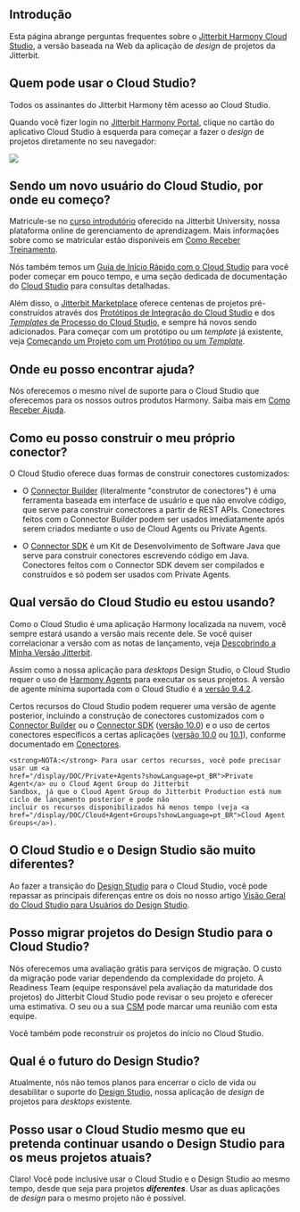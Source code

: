 [//]: # (Perguntas Frequentes sobre o Cloud Studio)
[//]: # (This is a translation of Version 9, published on September 27, 2021.)

## Introdução

Esta página abrange perguntas frequentes sobre o [Jitterbit Harmony Cloud
Studio](/display/CS/Cloud+Studio?showLanguage=pt_BR), a versão baseada na Web da aplicação de *design* de projetos
da Jitterbit.


## Quem pode usar o Cloud Studio?

Todos os assinantes do Jitterbit Harmony têm acesso ao Cloud Studio.

Quando você fizer login no [Jitterbit Harmony Portal](/display/DOC/Jitterbit+Harmony+Portal?showLanguage=pt_BR),
clique no cartão do aplicativo Cloud Studio à esquerda para começar a fazer o *design* de projetos diretamente no
seu navegador:

![](https://docs-source.jitterbit.com/hp/landing/cards_cloud-studio_with-header.png)


## Sendo um novo usuário do Cloud Studio, por onde eu começo?

Matricule-se no [curso introdutório](/display/DOC/Getting+Training?showLanguage=pt_BR#GettingTraining-cloud-studio)
oferecido na Jitterbit University, nossa plataforma online de gerenciamento de aprendizagem. Mais informações sobre
como se matricular estão disponíveis em [Como Receber
Treinamento](/display/DOC/Getting+Training?showLanguage=pt_BR).

Nós também temos um [Guia de Início Rápido com o Cloud
Studio](/display/CS/Cloud+Studio+Quick+Start+Guide?showLanguage=pt_BR) para você poder começar em pouco tempo, e uma
seção dedicada de documentação do [Cloud Studio](/display/CS/Cloud+Studio?showLanguage=pt_BR) para consultas
detalhadas.

Além disso, o [Jitterbit Marketplace](/display/DOC/Marketplace?showLanguage=pt_BR) oferece centenas de projetos
pré-construídos através dos [Protótipos de Integração do Cloud
Studio](/display/CS/Cloud+Studio+Integration+Recipes?showLanguage=pt_BR) e dos [*Templates* de Processo do Cloud
Studio](/display/CS/Cloud+Studio+Process+Templates?showLanguage=pt_BR), e sempre há novos sendo adicionados. Para
começar com um protótipo ou um *template* já existente, veja [Começando um Projeto com um Protótipo ou um
*Template*](/display/DOC/Starting+a+Recipe+or+Template+Project?showLanguage=pt_BR).


## Onde eu posso encontrar ajuda?

Nós oferecemos o mesmo nível de suporte para o Cloud Studio que oferecemos para os nossos outros produtos Harmony.
Saiba mais em [Como Receber Ajuda](/display/DOC/Getting+Support?showLanguage=pt_BR).


## Como eu posso construir o meu próprio conector?

O Cloud Studio oferece duas formas de construir conectores customizados:

-   O [Connector Builder](/display/CS/Connector+Builder?showLanguage=pt_BR) (literalmente "construtor de
    conectores") é uma ferramenta baseada em interface de usuário e que não envolve código, que serve para construir
    conectores a partir de REST APIs. Conectores feitos com o Connector Builder podem ser usados imediatamente após
    serem criados mediante o uso de Cloud Agents ou Private Agents.

-   O [Connector SDK](https://developer.jitterbit.com/pt/connector-sdk/) é um Kit de Desenvolvimento de Software
    Java que serve para construir conectores escrevendo código em Java. Conectores feitos com o Connector SDK devem
    ser compilados e construídos e só podem ser usados com Private Agents.


## Qual versão do Cloud Studio eu estou usando?

Como o Cloud Studio é uma aplicação Harmony localizada na nuvem, você sempre estará usando a versão mais recente
dele. Se você quiser correlacionar a versão com as notas de lançamento, veja [Descobrindo a Minha Versão
Jitterbit](/display/DOC/Finding+My+Jitterbit+Version?showLanguage=pt_BR).

Assim como a nossa aplicação para *desktops* Design Studio, o Cloud Studio requer o uso de [Harmony
Agents](/display/DOC/Agent?showLanguage=pt_BR) para executar os seus projetos. A versão de agente mínima suportada
com o Cloud Studio é a [versão 9.4.2](/display/DOC/9.4?showLanguage=pt_BR).

Certos recursos do Cloud Studio podem requerer uma versão de agente posterior, incluindo a construção de conectores
customizados com o [Connector Builder](/display/CS/Connector+Builder?showLanguage=pt_BR) ou o [Connector
SDK](https://developer.jitterbit.com/pt/connector-sdk/) ([versão 10.0](/display/DOC/10.0?showLanguage=pt_BR)) e o
uso de certos conectores específicos a certas aplicações ([versão 10.0](/display/DOC/10.0?showLanguage=pt_BR) ou
[10.1](/display/DOC/10.1?showLanguage=pt_BR)), conforme documentado em
[Conectores](/display/CS/Connectors?showLanguage=pt_BR).

<div class="confluence-information-macro confluence-information-macro-information conf-macro output-block" data-hasbody="true" data-macro-name="info">
  <span class="aui-icon aui-icon-small aui-iconfont-info confluence-information-macro-icon"> </span>
  <div class="confluence-information-macro-body">

    <strong>NOTA:</strong> Para usar certos recursos, você pode precisar usar um <a
    href="/display/DOC/Private+Agents?showLanguage=pt_BR">Private Agent</a> ou o Cloud Agent Group do Jitterbit
    Sandbox, já que o Cloud Agent Group do Jitterbit Production está num ciclo de lançamento posterior e pode não
    incluir os recursos disponibilizados há menos tempo (veja <a
    href="/display/DOC/Cloud+Agent+Groups?showLanguage=pt_BR">Cloud Agent Groups</a>).

  </div>
</div>


## O Cloud Studio e o Design Studio são muito diferentes?

Ao fazer a transição do [Design Studio](/display/DOC/Design+Studio?showLanguage=pt_BR) para o Cloud Studio, você
pode repassar as principais diferenças entre os dois no nosso artigo [Visão Geral do Cloud Studio para Usuários do
Design Studio](/display/CS/Cloud+Studio+Overview+for+Design+Studio+Users?showLanguage=pt_BR).


## Posso migrar projetos do Design Studio para o Cloud Studio?

Nós oferecemos uma avaliação grátis para serviços de migração. O custo da migração pode variar dependendo da
complexidade do projeto. A Readiness Team (equipe responsável pela avaliação da maturidade dos projetos) do
Jitterbit Cloud Studio pode revisar o seu projeto e oferecer uma estimativa. O seu ou a sua
[CSM](mailto:success@jitterbit.com) pode marcar uma reunião com esta equipe.

Você também pode reconstruir os projetos do início no Cloud Studio.


## Qual é o futuro do Design Studio?

Atualmente, nós não temos planos para encerrar o ciclo de vida ou desabilitar o suporte do [Design
Studio](/display/DOC/Design+Studio?showLanguage=pt_BR), nossa aplicação de *design* de projetos para *desktops*
existente.


## Posso usar o Cloud Studio mesmo que eu pretenda continuar usando o Design Studio para os meus projetos atuais?

Claro! Você pode inclusive usar o Cloud Studio e o Design Studio ao mesmo tempo, desde que seja para projetos
***diferentes***. Usar as duas aplicações de *design* para o mesmo projeto não é possível.
